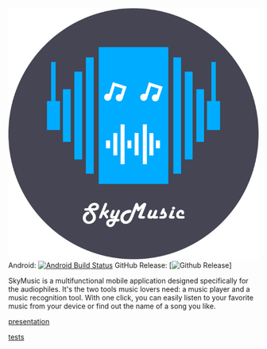 [github-rel-badge]: https://img.shields.io/github/tag/amikhailau/skyMusic.svg?style=flat-square&label=release&colorB=007ec6
[![skYMusic logo](/logo.png)](https://github.com/fpmi-bsu-pvms-2019/2019-labrabota-11-gr12-cold-may)
Android: [![Android Build Status](https://travis-ci.org/amikhailau/skyMusic.svg?branch=master)](https://travis-ci.com/amikhailau/skyMusic/)
GitHub Release: [![Github Release][github-rel-badge]]
 
SkyMusic is a multifunctional mobile application designed specifically for the audiophiles. It's the two tools music lovers need: 
a music player and a music recognition tool. With one click, you can easily listen to your favorite music from your device or find out the name 
of a song you like.

[presentation](https://drive.google.com/open?id=12aE3GELpXvY7XLilPtAP6LT4EfNfeMWVTXxH7gebnjA)

[tests](https://drive.google.com/open?id=19Nj3fUocUMxK6o-vkPkCEloX7Skmv59P)